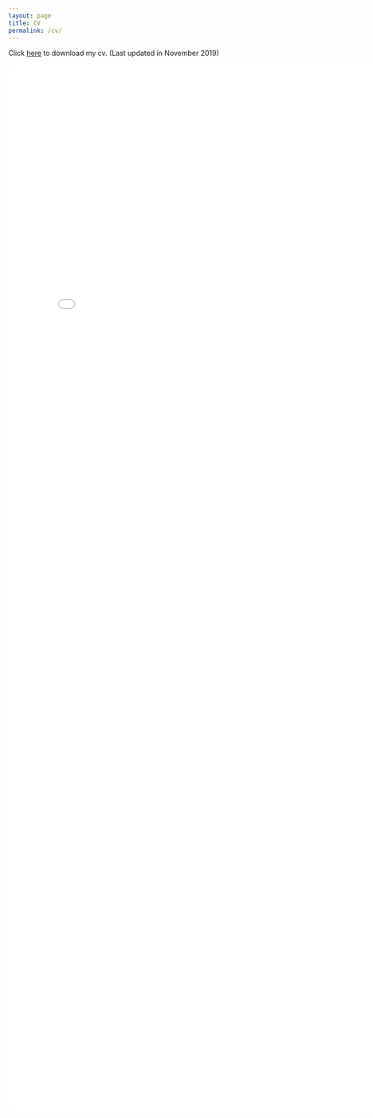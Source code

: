 ```yaml
---
layout: page
title: CV
permalink: /cv/
---
```


Click <a target="_blank" href="zou-cv-long.pdf">here</a> to download my cv. (Last updated in November 2019)

<embed src="zou-cv-long.pdf" width="800px" height="2100px" />
<!-- <ul>
	<li><a href="long_cv.pdf">CV</a> (4 pages)</li>
	<li><a href="two_page.pdf">Long resume</a> (2 pages)</li>
	<li><a href="short_cv.pdf">Short resume</a> (1 page)</li>
</ul> -->
